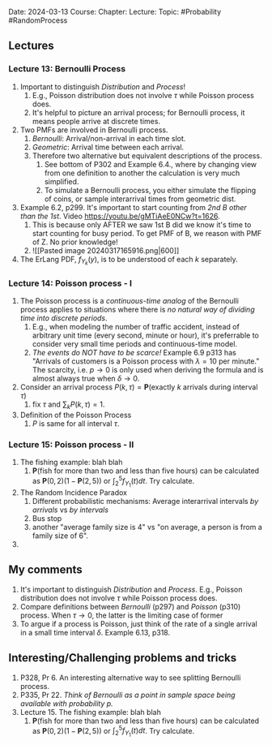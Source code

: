 Date: 2024-03-13
Course:
Chapter: 
Lecture: 
Topic: #Probability #RandomProcess

## Lectures
### Lecture 13: Bernoulli Process
1. Important to distinguish *Distribution* and *Process*!
	1. E.g., Poisson distribution does not involve $\tau$ while Poisson process does.
	2. It's helpful to picture an arrival process; for Bernoulli process, it means people arrive at discrete times.
2. Two PMFs are involved in Bernoulli process. 
	1. *Bernoulli*: Arrival/non-arrival in each time slot.
	2. *Geometric*: Arrival time between each arrival.
	3. Therefore two alternative but equivalent descriptions of the process. 
		1. See bottom of P302 and Example 6.4., where by changing view from one definition to another the calculation is very much simplified.
		2. To simulate a Bernoulli process, you either simulate the flipping of coins, or sample interarrival times from geometric dist.
3. Example 6.2, p299. It's important to start counting from *2nd B other than the 1st*. Video https://youtu.be/gMTiAeE0NCw?t=1626.
	1. This is because only AFTER we saw 1st B did we know it's time to start counting for busy period. To get PMF of B, we reason with PMF of Z. No prior knowledge! 
	2. ![[Pasted image 20240317165916.png|600]]
4. The ErLang PDF, $f_{Y_k}(y)$, is to be understood of each $k$ separately. 

### Lecture 14: Poisson process - I
1. The Poisson process is a *continuous-time analog* of the Bernoulli process applies to situations where there is *no natural way of dividing time into discrete periods*.
	1. E.g., when modeling the number of traffic accident, instead of arbitrary unit time (every second, minute or hour), it's preferrable to consider very small time periods and continuous-time model.
	2. *The events do NOT have to be scarce!* Example 6.9 p313 has "Arrivals of customers is a Poisson process with $\lambda=10$ per minute." The scarcity, i.e. $p \to 0$ is only used when deriving the formula and is almost always true when $\delta \to 0$.
2. Consider an arrival process $P(k, \tau)=\mathbf{P}(\text{exactly } k \text{ arrivals during interval } \tau)$
	1. fix $\tau$ and $\sum_{k} P(k, \tau)=1$.
3. Definition of the Poisson Process
	1. $P$ is same for all interval $\tau$.

### Lecture 15: Poisson process - II
1. The fishing example: blah blah
	1. $\mathbf{P}(\text{fish for more than two and less than five hours})$ can be calculated as $\mathbf{P}(0, 2)(1-\mathbf{P}(2, 5))$ or $\int_{2}^{5} f_{Y_1}(t)dt$. Try calculate.
2. The Random Incidence Paradox
	1. Different probabilistic mechanisms: Average interarrival intervals *by arrivals* vs *by intervals*
	2. Bus stop
	3. another "average family size is 4" vs "on average, a person is from a family size of 6".
3. 
## My comments
1. It's important to distinguish *Distribution* and *Process*. E.g., Poisson distribution does not involve $\tau$ while Poisson process does.
2. Compare definitions between *Bernoulli* (p297) and *Poisson* (p310) process. When $\tau \to 0$, the latter is the limiting case of former 
3. To argue if a process is Poisson, just think of the rate of a single arrival in a small time interval $\delta$. Example 6.13, p318.
## Interesting/Challenging problems and tricks
1. P328, Pr 6. An interesting alternative way to see splitting Bernoulli process. 
2. P335, Pr 22. *Think of Bernoulli as a point in sample space being available with probability p.*
3. Lecture 15. The fishing example: blah blah
	1. $\mathbf{P}(\text{fish for more than two and less than five hours})$ can be calculated as $\mathbf{P}(0, 2)(1-\mathbf{P}(2, 5))$ or $\int_{2}^{5} f_{Y_1}(t)dt$. Try calculate.
